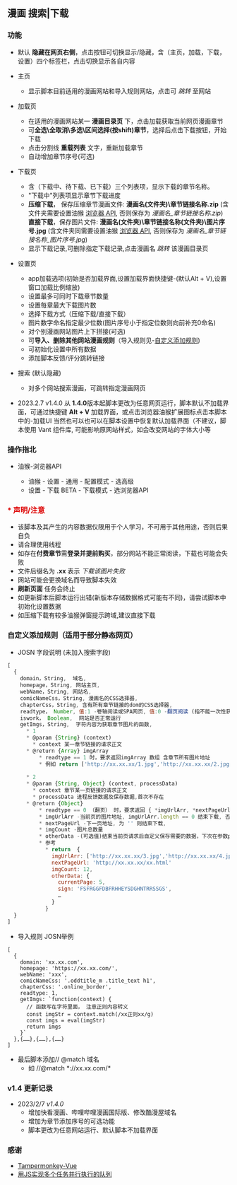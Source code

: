 ## 漫画 搜索|下载

### 功能
- 默认 **隐藏在网页右侧**，点击按钮可切换显示/隐藏，含（主页，加载，下载，设置）四个标签栏，点击切换显示各自内容
- 主页
  - 显示脚本目前适用的漫画网站和导入规则网站，点击可 *跳转* 至网站
- 加载页
  - 在适用的漫画网站某一 **漫画目录页** 下，点击加载获取当前网页漫画章节
  - 可**全选\全取消\多选\区间选择(按shift)章节**，选择后点击下载按钮，开始下载
  - 点击分割线 **重载列表** 文字，重新加载章节
  - 自动增加章节序号(可选)
- 下载页
  - 含（下载中、待下载、已下载）三个列表项，显示下载的章节名称。
  - "下载中"列表项显示章节下载进度
  - **压缩下载**， 保存压缩章节漫画文件: **漫画名(文件夹)\章节链接名称.zip** (含文件夹需要设置油猴 [浏览器 API](#browserapi), 否则保存为 *漫画名_章节链接名称.zip*) <br />
    **直接下载**，保存图片文件: **漫画名(文件夹)\章节链接名称(文件夹)\图片序号.jpg** (含文件夹同需要设置油猴 [浏览器 API](#browserapi), 否则保存为 *漫画名_章节链接名称_图片序号.jpg*)
  - 显示下载记录,可删除指定下载记录,点击漫画名 *跳转* 该漫画目录页
- 设置页
  - app加载选项(初始是否加载界面,设置加载界面快捷键-(默认Alt + V),设置窗口加载比例缩放)
  - 设置最多可同时下载章节数量
  - 设置每章最大下载图片数
  - 选择下载方式（压缩下载/直接下载）
  - 图片数字命名指定最少位数(图片序号小于指定位数则向前补充0命名)
  - 对个别漫画网站图片上下拼接(可选)
  - 可**导入、删除其他网站漫画规则**（导入规则见-[自定义添加规则](#自定义添加规则))
  - 可初始化设置中所有数据
  - 添加脚本反馈/评分跳转链接
- 搜索 (默认隐藏)
  - 对多个网站搜索漫画，可跳转指定漫画网页


- 2023.2.7   v1.4.0
  从 **1.4.0**版本起脚本更改为任意网页运行，脚本默认不加载界面，可通过快捷键 **Alt + V** 加载界面，或点击浏览器油猴扩展图标点击本脚本中的-加载UI
  当然也可以也可以在脚本设置中恢复默认加载界面（不建议，脚本使用 Vant 组件库, 可能影响原网站样式，如会改变网站的字体大小等


### 操作指北
 - <sapn id='browserapi'> 油猴-浏览器API
    - 油猴 - 设置 - 通用 - 配置模式 - 选高级
    - 设置 - 下载 BETA - 下载模式 - 选浏览器API

### <font color="#dd0000">* 声明/注意</font>
  - 该脚本及其产生的内容数据仅限用于个人学习，不可用于其他用途，否则后果自负
  - 请合理使用线程
  - 如存在**付费章节**需**登录并提前购买**，部分网站不能正常阅读，下载也可能会失败
  - 文件后缀名为 **.xx** 表示 *下载该图片失败*
  - 网站可能会更换域名而导致脚本失效
  - **刷新页面** 任务会终止
  - 如更新脚本后脚本运行出错(新版本存储数据格式可能有不同)，请尝试脚本中初始化设置数据
  - 如压缩下载有较多油猴弹窗提示跨域,建议直接下载

### 自定义添加规则（适用于部分静态网页）
- JOSN 字段说明 (未加入搜索字段)

```js
[
  {
    domain，String,  域名,
    homepage，String, 网站主页,
    webName，String, 网站名,
    comicNameCss，String, 漫画名的CSS选择器,
    chapterCss，String, 含有所有章节链接的dom的CSS选择器,
    readtype， Number, 值:1 -卷轴阅读或SPA网页, 值:0 -翻页阅读 (指不能一次性获取到某章节所有图片地址)
    iswork， Boolean,  网站是否正常运行
    getImgs，String,  字符内容为获取章节图片的函数,
      * 1
      * @param {String} (context)  
        * context 某一章节链接的请求正文
      * @return {Array} imgArray
          * readtype == 1 时，要求返回imgArray 数组 含章节所有图片地址
          * 例如 return ['http://xx.xx.xx/1.jpg','http://xx.xx.xx/2.jpg']
          
      * 2
      * @param {String, Object} (context, processData)
        * context 章节某一页链接的请求正文
        * processData 进程反馈数据及保存数据,首次不存在
      * @return {Object} 
          * readtype == 0 （翻页） 时，要求返回 { *imgUrlArr, *nextPageUrl, *imgCount, otherData }
          * imgUrlArr -当前页的图片地址, imgUrlArr.length == 0 结束下载, 否则请求下一页地址
          * nextPageUrl -下一页地址, 为 '' 则结束下载, 
          * imgCount -图片总数量
          * otherData -(可选值)结束当前页请求后自定义保存需要的数据，下次在参数processData中可获取到
          * 参考 
            * return  { 
              imgUrlArr: ['http://xx.xx.xx/3.jpg','http://xx.xx.xx/4.jpg']
              nextPageUrl: 'http://xx.xx.xx/xx.html'
              imgCount: 12,
              otherData: {
                currentPage: 5,
                sign: 'FSFRGGFDBFRHHEYSDGHNTRRSSGS',
                …
              }
            }
  }
]
```


- 导入规则 JOSN举例

```
[
  {
    domain: 'xx.xx.com',
    homepage: 'https://xx.xx.com/',
    webName: 'xxx',
    comicNameCss: '.oddtitle_m .title_text h1',
    chapterCss: '.online_border',
    readtype: 1,
    getImgs: `function(context) {
      // 函数写在字符里面， 注意正则内容转义
      const imgStr = context.match(/xx正则xx/g)
      const imgs = eval(imgStr)
      return imgs
    }`
  },{……},{……},{……}
]
```

- 最后脚本添加// @match   域名
  - 如    //@match   \*://xx.xx.com/\*


### v1.4 更新记录
  - 2023/2/7 *v1.4.0* 
    - 增加快看漫画、哔哩哔哩漫画国际版、修改酷漫屋域名
    - 增加为章节添加序号的可选功能
    - 脚本更改为任意网站运行、默认脚本不加载界面


### 感谢
  - [Tampermonkey-Vue](https://github.com/huangxubo23/tampermonkey-vue)
  - [用JS实现多个任务并行执行的队列](https://juejin.cn/post/6844903961728647181)


